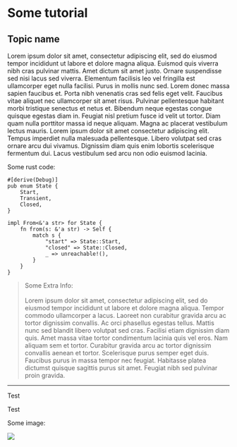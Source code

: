 # Some tutorial

## Topic name

Lorem ipsum dolor sit amet, consectetur adipiscing elit, sed do eiusmod tempor incididunt ut labore et dolore magna aliqua. Euismod quis viverra nibh cras pulvinar mattis. Amet dictum sit amet justo. Ornare suspendisse sed nisi lacus sed viverra. Elementum facilisis leo vel fringilla est ullamcorper eget nulla facilisi. Purus in mollis nunc sed. Lorem donec massa sapien faucibus et. Porta nibh venenatis cras sed felis eget velit. Faucibus vitae aliquet nec ullamcorper sit amet risus. Pulvinar pellentesque habitant morbi tristique senectus et netus et. Bibendum neque egestas congue quisque egestas diam in. Feugiat nisl pretium fusce id velit ut tortor. Diam quam nulla porttitor massa id neque aliquam. Magna ac placerat vestibulum lectus mauris. Lorem ipsum dolor sit amet consectetur adipiscing elit. Tempus imperdiet nulla malesuada pellentesque. Libero volutpat sed cras ornare arcu dui vivamus. Dignissim diam quis enim lobortis scelerisque fermentum dui. Lacus vestibulum sed arcu non odio euismod lacinia.

Some rust code:

<pre><code class="language-rust">#[derive(Debug)]
pub enum State {
    Start,
    Transient,
    Closed,
}

impl From<&'a str> for State {
    fn from(s: &'a str) -> Self {
        match s {
            "start" => State::Start,
            "closed" => State::Closed,
            _ => unreachable!(),
        }
    }
}
</code></pre>

> Some Extra Info: <br><br> Lorem ipsum dolor sit amet, consectetur adipiscing elit, sed do eiusmod tempor incididunt ut labore et dolore magna aliqua. Tempor commodo ullamcorper a lacus. Laoreet non curabitur gravida arcu ac tortor dignissim convallis. Ac orci phasellus egestas tellus. Mattis nunc sed blandit libero volutpat sed cras. Facilisi etiam dignissim diam quis. Amet massa vitae tortor condimentum lacinia quis vel eros. Nam aliquam sem et tortor. Curabitur gravida arcu ac tortor dignissim convallis aenean et tortor. Scelerisque purus semper eget duis. Faucibus purus in massa tempor nec feugiat. Habitasse platea dictumst quisque sagittis purus sit amet. Feugiat nibh sed pulvinar proin gravida.

---

Test

Test

Some image:

![](https://cdn.discordapp.com/attachments/670218237891313664/918070434090594314/Halloween2_FinalRender.png)
